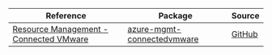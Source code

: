 | Reference | Package | Source |
|---|---|---|
|[Resource Management - Connected VMware](mgmt-connectedvmware-readme.md)|[azure-mgmt-connectedvmware](https://pypi.org/project/azure-mgmt-connectedvmware)|[GitHub](https://github.com/Azure/azure-sdk-for-python/blob/main/sdk/connectedvmware/azure-mgmt-connectedvmware)|
